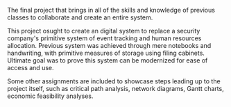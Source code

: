 The final project that brings in all of the skills and knowledge of previous classes to collaborate and create an entire system.

This project osught to create an digital system to replace a security company's primitive system of event tracking and human resources allocation.
Previous system was achieved through mere notebooks and handwriting, with primitive measures of storage using filing cabinets.
Ultimate goal was to prove this system can be modernized for ease of access and use.

Some other assignments are included to showcase steps leading up to the project itself, such as critical path analysis, network diagrams, Gantt charts, economic feasibility analyses.
